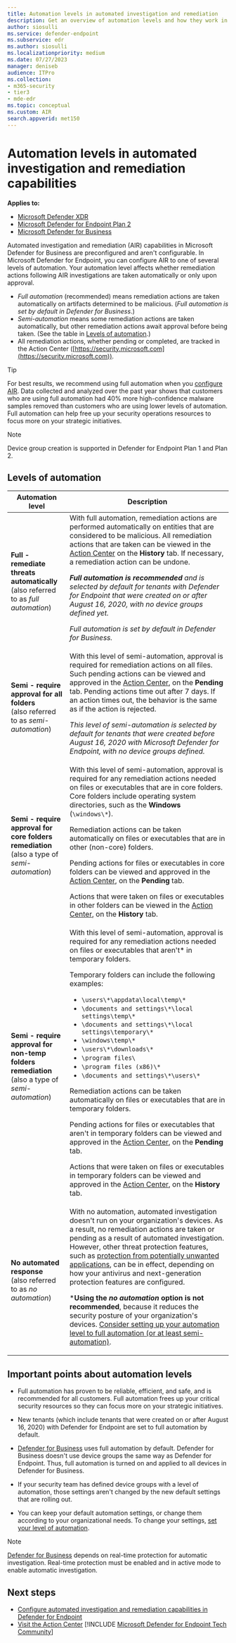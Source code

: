 ```yaml
---
title: Automation levels in automated investigation and remediation
description: Get an overview of automation levels and how they work in Microsoft Defender for Endpoint
author: siosulli
ms.service: defender-endpoint
ms.subservice: edr
ms.author: siosulli
ms.localizationpriority: medium
ms.date: 07/27/2023
manager: deniseb
audience: ITPro
ms.collection: 
- m365-security
- tier3
- mde-edr
ms.topic: conceptual
ms.custom: AIR
search.appverid: met150
---
```


# Automation levels in automated investigation and remediation capabilities

**Applies to:**

- [Microsoft Defender XDR](/defender-xdr)
- [Microsoft Defender for Endpoint Plan 2](microsoft-defender-endpoint.md)
- [Microsoft Defender for Business](/defender-business/mdb-overview)

Automated investigation and remediation (AIR) capabilities in Microsoft Defender for Business are preconfigured and aren't configurable. In Microsoft Defender for Endpoint, you can configure AIR to one of several levels of automation. Your automation level affects whether remediation actions following AIR investigations are taken automatically or only upon approval.

- *Full automation* (recommended) means remediation actions are taken automatically on artifacts determined to be malicious. (*Full automation is set by default in Defender for Business*.)
- *Semi-automation* means some remediation actions are taken automatically, but other remediation actions await approval before being taken. (See the table in [Levels of automation](#levels-of-automation).)
- All remediation actions, whether pending or completed, are tracked in the Action Center ([https://security.microsoft.com](https://security.microsoft.com)).

> [!TIP]
> For best results, we recommend using full automation when you [configure AIR](configure-automated-investigations-remediation.md). Data collected and analyzed over the past year shows that customers who are using full automation had 40% more high-confidence malware samples removed than customers who are using lower levels of automation. Full automation can help free up your security operations resources to focus more on your strategic initiatives.

> [!NOTE]
> Device group creation is supported in Defender for Endpoint Plan 1 and Plan 2.

## Levels of automation

|Automation level|Description|
|---|---|
|**Full - remediate threats automatically** <br> (also referred to as *full automation*)|With full automation, remediation actions are performed automatically on entities that are considered to be malicious. All remediation actions that are taken can be viewed in the [Action Center](auto-investigation-action-center.md) on the **History** tab. If necessary, a remediation action can be undone. <p> ***Full automation is recommended** and is selected by default for tenants with Defender for Endpoint that were created on or after August 16, 2020, with no device groups defined yet.*<p>*Full automation is set by default in Defender for Business.*|
|**Semi - require approval for all folders** <br> (also referred to as *semi-automation*)|With this level of semi-automation, approval is required for remediation actions on all files. Such pending actions can be viewed and approved in the [Action Center](auto-investigation-action-center.md), on the **Pending** tab. Pending actions time out after 7 days. If an action times out, the behavior is the same as if the action is rejected. <p> *This level of semi-automation is selected by default for tenants that were created before August 16, 2020 with Microsoft Defender for Endpoint, with no device groups defined.*|
|**Semi - require approval for core folders remediation** <br> (also a type of *semi-automation*)|With this level of semi-automation, approval is required for any remediation actions needed on files or executables that are in core folders. Core folders include operating system directories, such as the **Windows** (`\windows\*`). <p> Remediation actions can be taken automatically on files or executables that are in other (non-core) folders. <p> Pending actions for files or executables in core folders can be viewed and approved in the [Action Center](auto-investigation-action-center.md), on the **Pending** tab. <p> Actions that were taken on files or executables in other folders can be viewed in the [Action Center](auto-investigation-action-center.md), on the **History** tab.|
|**Semi - require approval for non-temp folders remediation** <br> (also a type of *semi-automation*)|With this level of semi-automation, approval is required for any remediation actions needed on files or executables that aren't* in temporary folders. <p> Temporary folders can include the following examples: <ul><li>`\users\*\appdata\local\temp\*`</li><li>`\documents and settings\*\local settings\temp\*`</li><li>`\documents and settings\*\local settings\temporary\*`</li><li>`\windows\temp\*`</li><li>`\users\*\downloads\*`</li><li>`\program files\`</li><li>`\program files (x86)\*`</li><li>`\documents and settings\*\users\*`</li></ul> <p> Remediation actions can be taken automatically on files or executables that are in temporary folders. <p> Pending actions for files or executables that aren't in temporary folders can be viewed and approved in the [Action Center](auto-investigation-action-center.md), on the **Pending** tab. <p> Actions that were taken on files or executables in temporary folders can be viewed and approved in the [Action Center](auto-investigation-action-center.md), on the **History** tab.|
|**No automated response** <br> (also referred to as *no automation*)|With no automation, automated investigation doesn't run on your organization's devices. As a result, no remediation actions are taken or pending as a result of automated investigation. However, other threat protection features, such as [protection from potentially unwanted applications](/windows/security/threat-protection/microsoft-defender-antivirus/detect-block-potentially-unwanted-apps-microsoft-defender-antivirus), can be in effect, depending on how your antivirus and next-generation protection features are configured. <p> ***Using the *no automation* option is not recommended**, because it reduces the security posture of your organization's devices. [Consider setting up your automation level to full automation (or at least semi-automation)](/microsoft-365/security/defender-endpoint/machine-groups).|

## Important points about automation levels

- Full automation has proven to be reliable, efficient, and safe, and is recommended for all customers. Full automation frees up your critical security resources so they can focus more on your strategic initiatives.

- New tenants (which include tenants that were created on or after August 16, 2020) with Defender for Endpoint are set to full automation by default.

- [Defender for Business](/defender-business/mdb-overview) uses full automation by default. Defender for Business doesn't use device groups the same way as Defender for Endpoint. Thus, full automation is turned on and applied to all devices in Defender for Business.

- If your security team has defined device groups with a level of automation, those settings aren't changed by the new default settings that are rolling out.

- You can keep your default automation settings, or change them according to your organizational needs. To change your settings, [set your level of automation](/microsoft-365/security/defender-endpoint/configure-automated-investigations-remediation#set-up-device-groups).

> [!NOTE]
> [Defender for Business](/defender-business/mdb-overview) depends on real-time protection for automatic investigation. Real-time protection must be enabled and in active mode to enable automatic investigation.

## Next steps

- [Configure automated investigation and remediation capabilities in Defender for Endpoint](configure-automated-investigations-remediation.md)
- [Visit the Action Center](/microsoft-365/security/defender-endpoint/auto-investigation-action-center#the-action-center)
[!INCLUDE [Microsoft Defender for Endpoint Tech Community](../includes/defender-mde-techcommunity.md)]
